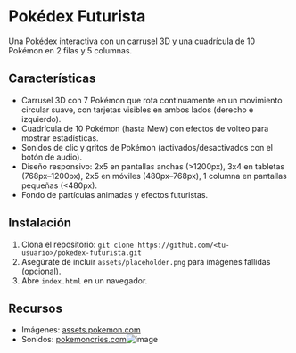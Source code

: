 # Pokédex Futurista

Una Pokédex interactiva con un carrusel 3D y una cuadrícula de 10 Pokémon en 2 filas y 5 columnas.

## Características
- Carrusel 3D con 7 Pokémon que rota continuamente en un movimiento circular suave, con tarjetas visibles en ambos lados (derecho e izquierdo).
- Cuadrícula de 10 Pokémon (hasta Mew) con efectos de volteo para mostrar estadísticas.
- Sonidos de clic y gritos de Pokémon (activados/desactivados con el botón de audio).
- Diseño responsivo: 2x5 en pantallas anchas (>1200px), 3x4 en tabletas (768px–1200px), 2x5 en móviles (480px–768px), 1 columna en pantallas pequeñas (<480px).
- Fondo de partículas animadas y efectos futuristas.

## Instalación
1. Clona el repositorio: `git clone https://github.com/<tu-usuario>/pokedex-futurista.git`
2. Asegúrate de incluir `assets/placeholder.png` para imágenes fallidas (opcional).
3. Abre `index.html` en un navegador.

## Recursos
- Imágenes: [assets.pokemon.com](https://assets.pokemon.com)
- Sonidos: [pokemoncries.com](https://pokemoncries.com)![image](https://github.com/user-attachments/assets/4c4a9d3d-37f8-4551-98b4-2b3ea8305c0a)
